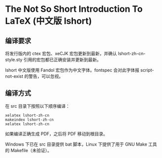The Not So Short Introduction To LaTeX (中文版 lshort)
===

编译要求
---
将发行版内的 ctex 宏包、xeCJK 宏包更新到最新，并确认 lshort-zh-cn-style.sty 引用的宏包都已正确安装并更新到最新。

lshort 中文版使用 Fandol 宏包作为中文字体。fontspec 会对此字体报 script-not-exist 的警告，可以忽视。

编译方式
---
在 src 目录下按照以下顺序编译：
```
xelatex lshort-zh-cn
makeindex lshort-zh-cn
xelatex lshort-zh-cn
```
如果编译正确生成 PDF，之后将 PDF 移动到根目录。

Windows 下已在 src 目录提供 bat 脚本，Linux 下提供了用于 GNU Make 工具的 Makefile（未验证）。
